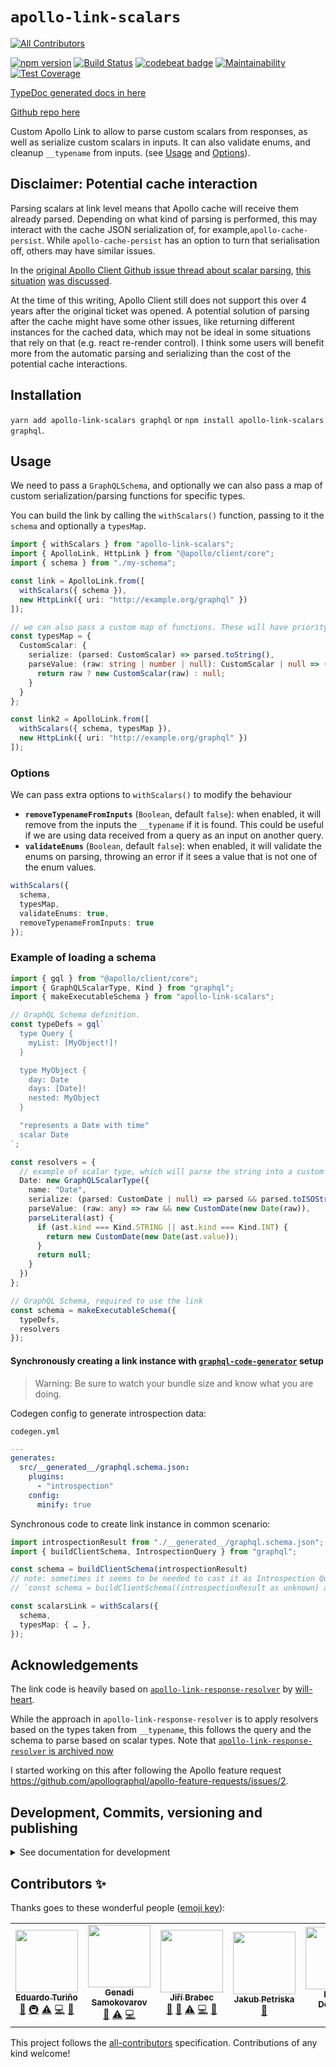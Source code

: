 # `apollo-link-scalars`

<!-- ALL-CONTRIBUTORS-BADGE:START - Do not remove or modify this section -->
[![All Contributors](https://img.shields.io/badge/all_contributors-5-orange.svg?style=flat-square)](#contributors-)
<!-- ALL-CONTRIBUTORS-BADGE:END -->

[![npm version](https://badge.fury.io/js/apollo-link-scalars.svg)](https://badge.fury.io/js/apollo-link-scalars)
[![Build Status](https://travis-ci.org/eturino/apollo-link-scalars.svg?branch=master)](https://travis-ci.org/eturino/apollo-link-scalars)
[![codebeat badge](https://codebeat.co/badges/a90150b8-7456-4f39-af0e-773f6fbf4324)](https://codebeat.co/projects/github-com-eturino-apollo-link-scalars-master)
[![Maintainability](https://api.codeclimate.com/v1/badges/bfc3427f46454051044b/maintainability)](https://codeclimate.com/github/eturino/apollo-link-scalars/maintainability)
[![Test Coverage](https://api.codeclimate.com/v1/badges/bfc3427f46454051044b/test_coverage)](https://codeclimate.com/github/eturino/apollo-link-scalars/test_coverage)

[TypeDoc generated docs in here](https://eturino.github.io/apollo-link-scalars)

[Github repo here](https://github.com/eturino/apollo-link-scalars)

Custom Apollo Link to allow to parse custom scalars from responses, as well as serialize custom scalars in inputs. It can also validate enums, and cleanup `__typename` from inputs. (see [Usage](#usage) and [Options](#options)).

## Disclaimer: Potential cache interaction

Parsing scalars at link level means that Apollo cache will receive them already parsed. Depending on what kind of parsing is performed, this may interact with the cache JSON serialization of, for example,`apollo-cache-persist`. While `apollo-cache-persist` has an option to turn that serialisation off, others may have similar issues.

In the [original Apollo Client Github issue thread about scalar parsing](https://github.com/apollographql/apollo-client/issues/585), [this situation](https://github.com/apollographql/apollo-client/issues/585#issuecomment-400792837) [was discussed](https://github.com/apollographql/apollo-client/issues/585#issuecomment-400777797).

At the time of this writing, Apollo Client still does not support this over 4 years after the original ticket was opened. A potential solution of parsing after the cache might have some other issues, like returning different instances for the cached data, which may not be ideal in some situations that rely on that (e.g. react re-render control). I think some users will benefit more from the automatic parsing and serializing than the cost of the potential cache interactions.

## Installation

`yarn add apollo-link-scalars graphql` or `npm install apollo-link-scalars graphql`.

## Usage

We need to pass a `GraphQLSchema`, and optionally we can also pass a map of custom serialization/parsing functions for specific types.

You can build the link by calling the `withScalars()` function, passing to it the `schema` and optionally a `typesMap`.

```typescript
import { withScalars } from "apollo-link-scalars";
import { ApolloLink, HttpLink } from "@apollo/client/core";
import { schema } from "./my-schema";

const link = ApolloLink.from([
  withScalars({ schema }),
  new HttpLink({ uri: "http://example.org/graphql" })
]);

// we can also pass a custom map of functions. These will have priority over the GraphQLTypes parsing and serializing functions from the Schema.
const typesMap = {
  CustomScalar: {
    serialize: (parsed: CustomScalar) => parsed.toString(),
    parseValue: (raw: string | number | null): CustomScalar | null => {
      return raw ? new CustomScalar(raw) : null;
    }
  }
};

const link2 = ApolloLink.from([
  withScalars({ schema, typesMap }),
  new HttpLink({ uri: "http://example.org/graphql" })
]);
```

### Options

We can pass extra options to `withScalars()` to modify the behaviour

- **`removeTypenameFromInputs`** (`Boolean`, default `false`): when enabled, it will remove from the inputs the `__typename` if it is found. This could be useful if we are using data received from a query as an input on another query.
- **`validateEnums`** (`Boolean`, default `false`): when enabled, it will validate the enums on parsing, throwing an error if it sees a value that is not one of the enum values.

```typescript
withScalars({
  schema,
  typesMap,
  validateEnums: true,
  removeTypenameFromInputs: true
});
```

### Example of loading a schema

```typescript
import { gql } from "@apollo/client/core";
import { GraphQLScalarType, Kind } from "graphql";
import { makeExecutableSchema } from "apollo-link-scalars";

// GraphQL Schema definition.
const typeDefs = gql`
  type Query {
    myList: [MyObject!]!
  }

  type MyObject {
    day: Date
    days: [Date]!
    nested: MyObject
  }

  "represents a Date with time"
  scalar Date
`;

const resolvers = {
  // example of scalar type, which will parse the string into a custom class CustomDate which receives a Date object
  Date: new GraphQLScalarType({
    name: "Date",
    serialize: (parsed: CustomDate | null) => parsed && parsed.toISOString(),
    parseValue: (raw: any) => raw && new CustomDate(new Date(raw)),
    parseLiteral(ast) {
      if (ast.kind === Kind.STRING || ast.kind === Kind.INT) {
        return new CustomDate(new Date(ast.value));
      }
      return null;
    }
  })
};

// GraphQL Schema, required to use the link
const schema = makeExecutableSchema({
  typeDefs,
  resolvers
});
```

#### Synchronously creating a link instance with [`graphql-code-generator`](https://graphql-code-generator.com/) setup

> Warning: Be sure to watch your bundle size and know what you are doing.

Codegen config to generate introspection data:

`codegen.yml`

```yml
---
generates:
  src/__generated__/graphql.schema.json:
    plugins:
      - "introspection"
    config:
      minify: true
```

Synchronous code to create link instance in common scenario:

```typescript
import introspectionResult from "./__generated__/graphql.schema.json";
import { buildClientSchema, IntrospectionQuery } from "graphql";

const schema = buildClientSchema(introspectionResult)
// note: sometimes it seems to be needed to cast it as Introspection Query
// `const schema = buildClientSchema((introspectionResult as unknown) as IntrospectionQuery)`

const scalarsLink = withScalars({
  schema,
  typesMap: { … },
});
```

## Acknowledgements

The link code is heavily based on [`apollo-link-response-resolver`](https://github.com/with-heart/apollo-link-response-resolver) by [will-heart](https://github.com/with-heart).

While the approach in `apollo-link-response-resolver` is to apply resolvers based on the types taken from `__typename`, this follows the query and the schema to parse based on scalar types. Note that [`apollo-link-response-resolver` is archived now](https://github.com/with-heart/apollo-link-response-resolver/issues/18)

I started working on this after following the Apollo feature request https://github.com/apollographql/apollo-feature-requests/issues/2.

## Development, Commits, versioning and publishing

<details><summary>See documentation for development</summary>
<p>

See [The Typescript-Starter docs](https://github.com/bitjson/typescript-starter#bump-version-update-changelog-commit--tag-release).

### Commits and CHANGELOG

For commits, you should use [`commitizen`](https://github.com/commitizen/cz-cli)

```sh
yarn global add commitizen

#commit your changes:
git cz
```

As typescript-starter docs state:

This project is tooled for [conventional changelog](https://github.com/conventional-changelog/conventional-changelog) to make managing releases easier. See the [standard-version](https://github.com/conventional-changelog/standard-version) documentation for more information on the workflow, or [`CHANGELOG.md`](CHANGELOG.md) for an example.

```sh
# bump package.json version, update CHANGELOG.md, git tag the release
yarn run version
```

You may find a tool like [**`wip`**](https://github.com/bitjson/wip) helpful for managing work in progress before you're ready to create a meaningful commit.

### Creating the first version

Once you are ready to create the first version, run the following (note that `reset` is destructive and will remove all files not in the git repo from the directory).

```sh
# Reset the repo to the latest commit and build everything
yarn run reset && yarn run test && yarn run doc:html

# Then version it with standard-version options. e.g.:
# don't bump package.json version
yarn run version -- --first-release

# Other popular options include:

# PGP sign it:
# $ yarn run version -- --sign

# alpha release:
# $ yarn run version -- --prerelease alpha
```

And after that, remember to [publish the docs](#publish-the-docs).

And finally push the new tags to github and publish the package to npm.

```sh
# Push to git
git push --follow-tags origin master

# Publish to NPM (allowing public access, required if the package name is namespaced like `@somewhere/some-lib`)
yarn publish --access public
```

### Publish the Docs

```sh
yarn run doc:html && yarn run doc:publish
```

This will generate the docs and publish them in github pages.

### Generate a version

There is a single yarn command for preparing a new release. See [One-step publish preparation script in TypeScript-Starter](https://github.com/bitjson/typescript-starter#one-step-publish-preparation-script)

```sh
# Prepare a standard release
yarn prepare-release

# Push to git
git push --follow-tags origin master

# Publish to NPM (allowing public access, required if the package name is namespaced like `@somewhere/some-lib`)
yarn publish --access public
```

</p>
</details>

## Contributors ✨

Thanks goes to these wonderful people ([emoji key](https://allcontributors.org/docs/en/emoji-key)):

<!-- ALL-CONTRIBUTORS-LIST:START - Do not remove or modify this section -->
<!-- prettier-ignore-start -->
<!-- markdownlint-disable -->
<table>
  <tr>
    <td align="center"><a href="http://eturino.com"><img src="https://avatars3.githubusercontent.com/u/1095800?v=4" width="100px;" alt=""/><br /><sub><b>Eduardo Turiño</b></sub></a><br /><a href="#ideas-eturino" title="Ideas, Planning, & Feedback">🤔</a> <a href="#infra-eturino" title="Infrastructure (Hosting, Build-Tools, etc)">🚇</a> <a href="https://github.com/eturino/apollo-link-scalars/commits?author=eturino" title="Tests">⚠️</a> <a href="https://github.com/eturino/apollo-link-scalars/commits?author=eturino" title="Code">💻</a> <a href="https://github.com/eturino/apollo-link-scalars/commits?author=eturino" title="Documentation">📖</a></td>
    <td align="center"><a href="http://gsamokovarov.com"><img src="https://avatars0.githubusercontent.com/u/604618?v=4" width="100px;" alt=""/><br /><sub><b>Genadi Samokovarov</b></sub></a><br /><a href="https://github.com/eturino/apollo-link-scalars/issues?q=author%3Agsamokovarov" title="Bug reports">🐛</a> <a href="https://github.com/eturino/apollo-link-scalars/commits?author=gsamokovarov" title="Tests">⚠️</a> <a href="https://github.com/eturino/apollo-link-scalars/commits?author=gsamokovarov" title="Code">💻</a></td>
    <td align="center"><a href="https://github.com/brabeji"><img src="https://avatars3.githubusercontent.com/u/2237954?v=4" width="100px;" alt=""/><br /><sub><b>Jiří Brabec</b></sub></a><br /><a href="https://github.com/eturino/apollo-link-scalars/commits?author=brabeji" title="Documentation">📖</a> <a href="https://github.com/eturino/apollo-link-scalars/issues?q=author%3Abrabeji" title="Bug reports">🐛</a> <a href="https://github.com/eturino/apollo-link-scalars/commits?author=brabeji" title="Tests">⚠️</a> <a href="https://github.com/eturino/apollo-link-scalars/commits?author=brabeji" title="Code">💻</a> <a href="#ideas-brabeji" title="Ideas, Planning, & Feedback">🤔</a></td>
    <td align="center"><a href="https://twitter.com/JakubPetriska"><img src="https://avatars3.githubusercontent.com/u/5531859?v=4" width="100px;" alt=""/><br /><sub><b>Jakub Petriska</b></sub></a><br /><a href="https://github.com/eturino/apollo-link-scalars/issues?q=author%3AJakubPetriska" title="Bug reports">🐛</a></td>
    <td align="center"><a href="https://github.com/dobrinov"><img src="https://avatars2.githubusercontent.com/u/996877?v=4" width="100px;" alt=""/><br /><sub><b>Deyan Dobrinov</b></sub></a><br /><a href="https://github.com/eturino/apollo-link-scalars/issues?q=author%3Adobrinov" title="Bug reports">🐛</a> <a href="#ideas-dobrinov" title="Ideas, Planning, & Feedback">🤔</a></td>
  </tr>
</table>

<!-- markdownlint-enable -->
<!-- prettier-ignore-end -->
<!-- ALL-CONTRIBUTORS-LIST:END -->

This project follows the [all-contributors](https://github.com/all-contributors/all-contributors) specification. Contributions of any kind welcome!
